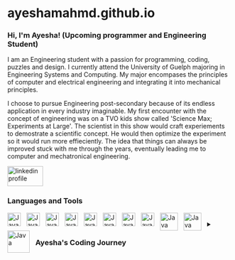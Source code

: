# ayeshamahmd.github.io

### Hi, I'm Ayesha! (Upcoming programmer and Engineering Student) 

I am an Engineering student with a passion for programming, coding, puzzles and design. I currently attend the University of Guelph majoring in Engineering Systems and Computing. My major encompases the principles of computer and electrical engineering and integrating it into mechanical principles. 

I choose to pursue Engineering post-secondary because of its endless application in every industry imaginable. My first encounter with the concept of engineering was on a TVO kids show called 'Science Max; Experiments at Large'. The scientist in this show would craft experiements to demostrate a scientific concept. He would then optimize the experiment so it would run more effieciently. The idea that things can always be improved stuck with me through the years, eventually leading me to computer and mechatronical engineering. 

<p align="left">
  <a href="https://www.linkedin.com/in/ayesha-mahmood-25689a228/">
    <img alt = "linkedin profile" title="Connect with me on LinkedIn"
    src = "https://blog.waalaxy.com/wp-content/uploads/2021/01/LinkedIn-Symbole.png" 
    width="80"
    height="45"/></a>
 
###    Languages and Tools
<link rel="stylesheet" href="https://cdn.jsdelivr.net/gh/devicons/devicon@v2.15.1/devicon.min.css"
<img align="left" alt="Java" width="30px" style="padding-right:10px;" src="https://cdn.jsdelivr.net/gh/devicons/devicon/icons/c/c-original.svg" />
<img align="left" alt="Java" width="30px" style="padding-right:10px;" src="https://cdn.jsdelivr.net/gh/devicons/devicon/icons/c/c-original.svg" />
<img align="left" alt="Java" width="30px" style="padding-right:10px;" src="https://cdn.jsdelivr.net/gh/devicons/devicon/icons/cplusplus/cplusplus-original.svg" />
<img align="left" alt="Java" width="30px" style="padding-right:10px;" src="https://cdn.jsdelivr.net/gh/devicons/devicon/icons/java/java-original.svg" />
<img align="left" alt="Java" width="30px" style="padding-right:10px;" src="https://cdn.jsdelivr.net/gh/devicons/devicon/icons/javascript/javascript-original.svg" />
<img align="left" alt="Java" width="30px" style="padding-right:10px;" src="https://cdn.jsdelivr.net/gh/devicons/devicon/icons/html5/html5-original.svg"/>
<img align="left" alt="Java" width="30px" style="padding-right:10px;" src="https://cdn.jsdelivr.net/gh/devicons/devicon/icons/css3/css3-original.svg" />
<img align="left" alt="Java" width="30px" style="padding-right:10px;" src="https://cdn.jsdelivr.net/gh/devicons/devicon/icons/github/github-original.svg" />
<img align="left" alt="Java" width="30px" style="padding-right:10px;" src="https://cdn.jsdelivr.net/gh/devicons/devicon/icons/python/python-original.svg" />
<img align="left" alt="Java" width="40px" style="padding-right:10px;" src="https://logos-world.net/wp-content/uploads/2020/12/Autocad-Logo.png"/>
<img align="left" alt="Java" width="40px" style="padding-right:10px;" src="https://cdn.freebiesupply.com/logos/large/2x/solidworks-logo-png-transparent.png"/>
<img align="left" alt="Java" width="50px" style="padding-right:10px;" src="https://1000logos.net/wp-content/uploads/2021/04/MATLAB-logo.png"/>
<br/>
         
         
         
<details> 
  <summary><h3> Ayesha's Coding Journey</h></summary>
  
  My coding journey had a bit of a rocky start. I tried to learn how to code on my own but quickly became overwheled on where to start. I researched on how to start learning the basics of code but everyone I came accross seemed to have their own opinions on what was the easiest, what was the most beneficial and what was most effeicient. Furthermore all guides and tutorials required some background knowlege of concepts. My lack of direction eventually lead me to Girls Who Code! Girls Who Code is a nonprofit orginization that works to increase the number of women in the computer science industry. I immeadiately signed up for their immersive summer program where I learned the basics of HTML/CSS and Java. The Girls Who Code course took time to explain the concepts and theories behind coding. It helped fill the gap most tutorials left. I further explored codign through freecodecamp.com and eventually taking coding classes at university. I am continuously working to improve my skill by creating projects and exploring new languages. 
  <br/>
  
  
